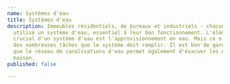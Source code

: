 ```yaml
---
name: Systèmes d'eau
title: Systèmes d'eau
description: Immeubles résidentiels, de bureaux et industriels - chacun d'entre eux
  utilise un système d'eau, essentiel à leur bon fonctionnement. L'élément le plus
  crucial d'un système d'eau est l'approvisionnement en eau. Mais ce n'est qu'une
  des nombreuses tâches que le système doit remplir. Il est bon de garder à l'esprit
  que le réseau de canalisations d'eau permet également d'évacuer les déchets de la
  maison.
published: false

---
```


